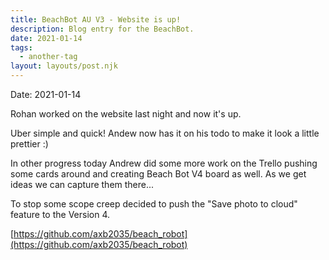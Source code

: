 ```yaml
---
title: BeachBot AU V3 - Website is up!
description: Blog entry for the BeachBot.
date: 2021-01-14
tags:
  - another-tag
layout: layouts/post.njk
---
```

Date: 2021-01-14

Rohan worked on the website last night and now it's up.

Uber simple and quick! Andew now has it on his todo to make it look a little prettier :)

In other progress today Andrew did some more work on the Trello pushing some cards around and creating Beach Bot V4 board as well. As we get ideas we can capture them there...

To stop some scope creep decided to push the "Save photo to cloud" feature to the Version 4.

[https://github.com/axb2035/beach_robot](https://github.com/axb2035/beach_robot)



